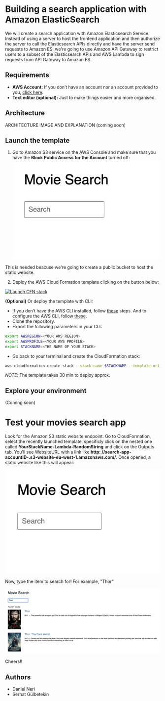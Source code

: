 # Building a search application with Amazon ElasticSearch

We will create a search application with Amazon Elasticsearch Service. Instead of using a server to host the frontend application and then authorize the server to call the Elasticsearch APIs directly and have the server send requests to Amazon ES, we're going to use Amazon API Gateway to restrict users to a subset of the Elasticsearch APIs and AWS Lambda to sign requests from API Gateway to Amazon ES.

## Requirements

* **AWS Account:** If you don’t have an account nor an account provided to you, [click here](https://aws.amazon.com/es/free/?all-free-tier.sort-by=item.additionalFields.SortRank&all-free-tier.sort-order=asc).
* **Text editor (optional):** Just to make things easier and more organised.

## Architecture

ARCHITECTURE IMAGE AND EXPLANATION (coming soon)

## Launch the template

1. Go to Amazon S3 service on the AWS Console and make sure that you have the **Block Public Access for the Account** turned off:
![sample-site](Images/sample-site.png)

This is needed beacuse we're going to create a public bucket to host the static website.

2. Deploy the AWS Cloud Formation template clicking on the button below:

[![Launch CFN stack](https://s3.amazonaws.com/cloudformation-examples/cloudformation-launch-stack.png)](https://eu-west-1.console.aws.amazon.com/cloudformation/home?region=eu-west-1#/stacks/quickcreate?templateUrl=https://elastic-search-movies-search-app.s3-eu-west-1.amazonaws.com/Templates/main_es.yaml&stackName=search-app)

**(Optional)** Or deploy the template with CLI:

* If you don’t have the AWS CLI installed, follow [these](https://docs.aws.amazon.com/cli/latest/userguide/cli-chap-install.html) steps. And to configure the AWS CLI, follow [these](https://docs.aws.amazon.com/cli/latest/userguide/cli-configure-quickstart.html#cli-configure-quickstart-config). 
* Clone the repository.
* Export the following parameters in your CLI:
```bash 
export AWSREGION=<YOUR AWS REGION>
export AWSPROFILE=<YOUR AWS PROFILE>
export STACKNAME=<THE NAME OF YOUR STACK>
```
* Go back to your terminal and create the CloudFormation stack:
```bash
aws cloudformation create-stack --stack-name $STACKNAME --template-url https://elastic-search-movies-search-app.s3-eu-west-1.amazonaws.com/Templates/main_es.yaml --tags Key=project,Value=glue-project --profile $AWSPROFILE --region=$AWSREGION --capabilities CAPABILITY_IAM
```
*NOTE*: The template takes 30 min to deploy approx.

## Explore your environment

(Coming soon)

# Test your movies search app

Look for the Amazon S3 static website endpoint. Go to CloudFormation, select the recently launched template, specificly click on the nested one called **YourStackName-Lambda-RandomString** and click on the Outputs tab. You'll see WebsiteURL with a link like **http: //search-app-accountID-.s3-website-eu-west-1.amazonaws.com/**. Once opened, a static website like this will appear: 

![sample-site](Images/sample-site.png)

Now, type the item to search for! For example, "Thor"

![thor](/Images/thor.png)

Cheers!!

## Authors

* Daniel Neri
* Serhat Gülbetekin

